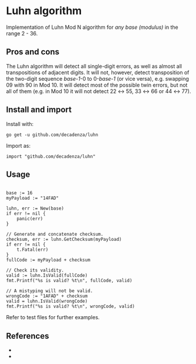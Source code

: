 # Luhn algorithm
Implementation of Luhn Mod N algorithm for *any base (modulus)* in the range 2 - 36.

## Pros and cons
The Luhn algorithm will detect all single-digit errors, as well as almost all transpositions of adjacent digits. It will not, however, detect transposition of the two-digit sequence _base-1_-0 to 0-_base-1_ (or vice versa), e.g. swapping 09 with 90 in Mod 10. 
It will detect most of the possible twin errors, but not all of them (e.g. in Mod 10 it will not detect 22 ↔ 55, 33 ↔ 66 or 44 ↔ 77). 

## Install and import
Install with:
```
go get -u github.com/decadenza/luhn
```
Import as:
```
import "github.com/decadenza/luhn"
```

## Usage
```

base := 16
myPayload := "14FAD"

luhn, err := New(base)
if err != nil {
    panic(err)
}

// Generate and concatenate checksum.
checksum, err := luhn.GetChecksum(myPayload)
if err != nil {
    t.Fatal(err)
}
fullCode := myPayload + checksum

// Check its validity.
valid := luhn.IsValid(fullCode)
fmt.Printf("%s is valid? %t\n", fullCode, valid)

// A mistyping will not be valid.
wrongCode := "1AFAD" + checksum
valid = luhn.IsValid(wrongCode)
fmt.Printf("%s is valid? %t\n", wrongCode, valid)

```

Refer to test files for further examples.


## References
- [](https://en.wikipedia.org/wiki/Luhn_algorithm)
- [](https://en.wikipedia.org/wiki/Luhn_mod_N_algorithm)